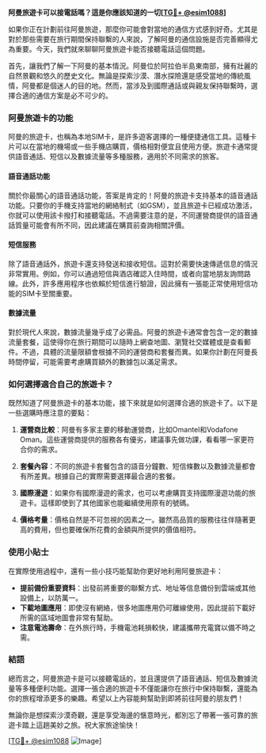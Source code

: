 **阿曼旅遊卡可以接電話嗎？這是你應該知道的一切[[TG💪+ @esim1088](https://t.me/s/esim1088)]**

如果你正在計劃前往阿曼旅遊，那麼你可能會對當地的通信方式感到好奇。尤其是對於那些需要在旅行期間保持聯繫的人來說，了解阿曼的通信設施是否完善顯得尤為重要。今天，我們就來聊聊阿曼旅遊卡能否接聽電話這個問題。

首先，讓我們了解一下阿曼的基本情況。阿曼位於阿拉伯半島東南部，擁有壯麗的自然景觀和悠久的歷史文化。無論是探索沙漠、潛水探險還是感受當地的傳統風情，阿曼都是個迷人的目的地。然而，當涉及到國際通話或與親友保持聯繫時，選擇合適的通信方案是必不可少的。

### 阿曼旅遊卡的功能

阿曼的旅遊卡，也稱為本地SIM卡，是許多遊客選擇的一種便捷通信工具。這種卡片可以在當地的機場或一些手機店購買，價格相對便宜且使用方便。旅遊卡通常提供語音通話、短信以及數據流量等多種服務，適用於不同需求的旅客。

#### 語音通話功能

關於你最關心的語音通話功能，答案是肯定的！阿曼的旅遊卡支持基本的語音通話功能。只要你的手機支持當地的網絡制式（如GSM），並且旅遊卡已經成功激活，你就可以使用該卡撥打和接聽電話。不過需要注意的是，不同運營商提供的語音通話質量可能會有所不同，因此建議在購買前查詢相關評價。

#### 短信服務

除了語音通話外，旅遊卡還支持發送和接收短信。這對於需要快速傳遞信息的情況非常實用。例如，你可以通過短信與酒店確認入住時間，或者向當地朋友詢問路線。此外，許多應用程序也依賴於短信進行驗證，因此擁有一張能正常使用短信功能的SIM卡至關重要。

#### 數據流量

對於現代人來說，數據流量幾乎成了必需品。阿曼的旅遊卡通常會包含一定的數據流量套餐，這使得你在旅行期間可以隨時上網查地圖、瀏覽社交媒體或是查看郵件。不過，具體的流量限額會根據不同的運營商和套餐而異。如果你計劃在阿曼長時間停留，可能需要考慮購買額外的數據包以滿足需求。

### 如何選擇適合自己的旅遊卡？

既然知道了阿曼旅遊卡的基本功能，接下來就是如何選擇合適的旅遊卡了。以下是一些選購時應注意的要點：

1. **運營商比較**：阿曼有多家主要的移動運營商，比如Omantel和Vodafone Oman。這些運營商提供的服務各有優劣，建議事先做功課，看看哪一家更符合你的需求。
   
2. **套餐內容**：不同的旅遊卡套餐包含的語音分鐘數、短信條數以及數據流量都會有所差異。根據自己的實際需要選擇最合適的套餐。

3. **國際漫遊**：如果你有國際漫遊的需求，也可以考慮購買支持國際漫遊功能的旅遊卡。這樣即使到了其他國家也能繼續使用原有的號碼。

4. **價格考量**：價格自然是不可忽視的因素之一。雖然高品質的服務往往伴隨著更高的費用，但也要確保所花費的金額與所提供的價值相符。

### 使用小貼士

在實際使用過程中，還有一些小技巧能幫助你更好地利用阿曼旅遊卡：

- **提前備份重要資料**：出發前將重要的聯繫方式、地址等信息備份到雲端或其他設備上，以防萬一。
- **下載地圖應用**：即使沒有網絡，很多地圖應用仍可離線使用，因此提前下載好所需的區域地圖會非常有幫助。
- **注意電池壽命**：在外旅行時，手機電池耗損較快，建議攜帶充電寶以備不時之需。

### 結語

總而言之，阿曼旅遊卡是可以接聽電話的，並且還提供了語音通話、短信及數據流量等多種便利功能。選擇一張合適的旅遊卡不僅能讓你在旅行中保持聯繫，還能為你的旅程增添更多的樂趣。希望以上內容能夠幫助到即將前往阿曼的朋友們！

無論你是想探索沙漠奇觀，還是享受海邊的愜意時光，都別忘了帶著一張可靠的旅遊卡踏上這趟美妙之旅。祝大家旅途愉快！

[[TG💪+ @esim1088](https://t.me/s/esim1088) ![Image](https://i.postimg.cc/4NQfJmqS/Snipaste-2025-05-13-00-14-12.png)]